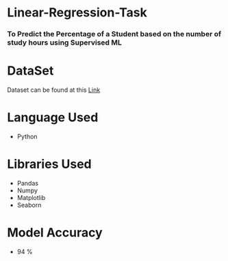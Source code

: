 # Linear-Regression-Task
### To Predict the Percentage of a Student based on the number of study hours using Supervised ML

# DataSet
Dataset can be found at this [Link](http://bit.ly/w-data) 

# Language Used
- Python

# Libraries Used
- Pandas
- Numpy
- Matplotlib
- Seaborn

# Model Accuracy
- 94 %
